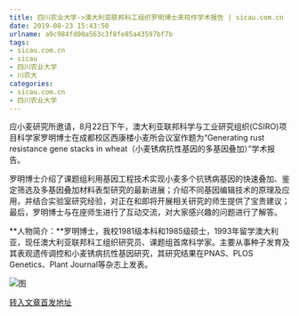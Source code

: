 ```yaml
---
title: 四川农业大学->澳大利亚联邦科工组织罗明博士来校作学术报告 | sicau.com.cn
date: 2019-08-23 15:43:50
urlname: a9c984fd00a563c3f8fe85a43597bf7b
tags: 
- sicau.com.cn
- sicau
- 四川农业大学
- 川农大
categories:
- sicau.com.cn
- 四川农业大学
---
```



应小麦研究所邀请，8月22日下午，澳大利亚联邦科学与工业研究组织(CSIRO)项目科学家罗明博士在成都校区西康楼小麦所会议室作题为“Generating rust resistance gene stacks in wheat（小麦锈病抗性基因的多基因叠加）”学术报告。

罗明博士介绍了课题组利用基因工程技术实现小麦多个抗锈病基因的快速叠加、鉴定筛选及多基因叠加材料表型研究的最新进展；介绍不同基因编辑技术的原理及应用，并结合实验室研究经验，对正在和即将开展相关研究的师生提供了宝贵建议；最后，罗明博士与在座师生进行了互动交流，对大家感兴趣的问题进行了解答。

**人物简介：**罗明博士，我校1981级本科和1985级硕士，1993年留学澳大利亚，现任澳大利亚联邦科工组织研究员、课题组首席科学家。主要从事种子发育及其表观遗传调控和小麦锈病抗性基因研究，其研究结果在PNAS、PLOS Genetics、Plant Journal等杂志上发表。



![图](https://news.sicau.edu.cn/__local/5/D1/4F/366C63C60371E430E2CD70D99AA_BF1D8975_10429.jpg)

[转入文章首发地址](https://news.sicau.edu.cn/info/1078/52889.htm)